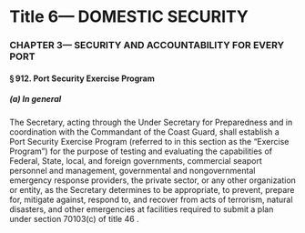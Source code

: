 
# Title 6— DOMESTIC SECURITY
### CHAPTER 3— SECURITY AND ACCOUNTABILITY FOR EVERY PORT
#### § 912. Port Security Exercise Program
##### (a) In general

The Secretary, acting through the Under Secretary for Preparedness and in coordination with the Commandant of the Coast Guard, shall establish a Port Security Exercise Program (referred to in this section as the “Exercise Program”) for the purpose of testing and evaluating the capabilities of Federal, State, local, and foreign governments, commercial seaport personnel and management, governmental and nongovernmental emergency response providers, the private sector, or any other organization or entity, as the Secretary determines to be appropriate, to prevent, prepare for, mitigate against, respond to, and recover from acts of terrorism, natural disasters, and other emergencies at facilities required to submit a plan under section 70103(c) of title 46 .
